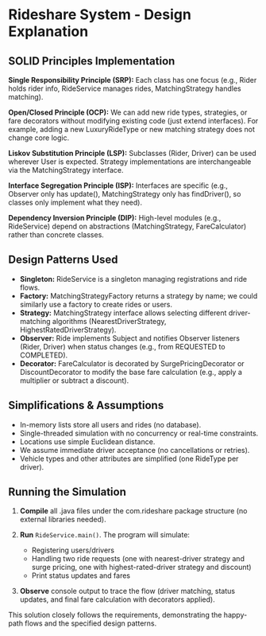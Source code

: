 # Rideshare System - Design Explanation

## SOLID Principles Implementation

**Single Responsibility Principle (SRP):** Each class has one focus (e.g., Rider holds rider info, RideService manages rides, MatchingStrategy handles matching).

**Open/Closed Principle (OCP):** We can add new ride types, strategies, or fare decorators without modifying existing code (just extend interfaces). For example, adding a new LuxuryRideType or new matching strategy does not change core logic.

**Liskov Substitution Principle (LSP):** Subclasses (Rider, Driver) can be used wherever User is expected. Strategy implementations are interchangeable via the MatchingStrategy interface.

**Interface Segregation Principle (ISP):** Interfaces are specific (e.g., Observer only has update(), MatchingStrategy only has findDriver(), so classes only implement what they need).

**Dependency Inversion Principle (DIP):** High-level modules (e.g., RideService) depend on abstractions (MatchingStrategy, FareCalculator) rather than concrete classes.

## Design Patterns Used

- **Singleton:** RideService is a singleton managing registrations and ride flows.
- **Factory:** MatchingStrategyFactory returns a strategy by name; we could similarly use a factory to create rides or users.
- **Strategy:** MatchingStrategy interface allows selecting different driver-matching algorithms (NearestDriverStrategy, HighestRatedDriverStrategy).
- **Observer:** Ride implements Subject and notifies Observer listeners (Rider, Driver) when status changes (e.g., from REQUESTED to COMPLETED).
- **Decorator:** FareCalculator is decorated by SurgePricingDecorator or DiscountDecorator to modify the base fare calculation (e.g., apply a multiplier or subtract a discount).

## Simplifications & Assumptions

- In-memory lists store all users and rides (no database).
- Single-threaded simulation with no concurrency or real-time constraints.
- Locations use simple Euclidean distance.
- We assume immediate driver acceptance (no cancellations or retries).
- Vehicle types and other attributes are simplified (one RideType per driver).

## Running the Simulation

1. **Compile** all .java files under the com.rideshare package structure (no external libraries needed).

2. **Run** `RideService.main()`. The program will simulate: 
   - Registering users/drivers
   - Handling two ride requests (one with nearest-driver strategy and surge pricing, one with highest-rated-driver strategy and discount)
   - Print status updates and fares

3. **Observe** console output to trace the flow (driver matching, status updates, and final fare calculation with decorators applied).

This solution closely follows the requirements, demonstrating the happy-path flows and the specified design patterns.